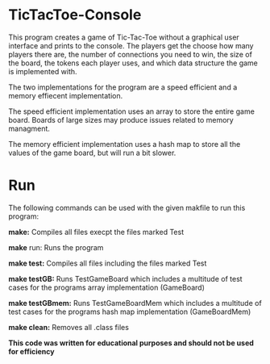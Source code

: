 # TicTacToe-Console

This program creates a game of Tic-Tac-Toe without a graphical user interface and prints to the console. The players get the choose how many players there are, the number of connections you need to win, the size of the board, the tokens each player uses, and which data structure the game is implemented with.

The two implementations for the program are a speed efficient and a memory effiecent implementation.

The speed efficient implementation uses an array to store the entire game board. Boards of large sizes may produce issues related to memory managment.

The memory efficient implementation uses a hash map to store all the values of the game board, but will run a bit slower.

# Run

The following commands can be used with the given makfile to run this program:

**make:** Compiles all files execpt the files marked Test

**make** run: Runs the program

**make test:** Compiles all files including the files marked Test

**make testGB:** Runs TestGameBoard which includes a multitude of test cases for the programs array implementation (GameBoard)

**make testGBmem:** Runs TestGameBoardMem which includes a multitude of test cases for the programs hash map implementation (GameBoardMem)

**make clean:** Removes all .class files

**This code was written for educational purposes and should not be used for efficiency**

